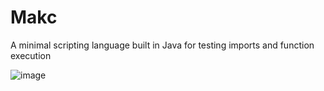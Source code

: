 # Makc

A minimal scripting language built in Java for testing imports and function execution

![image](https://github.com/user-attachments/assets/1de4d07d-6a21-4f18-9269-ae6060fe1b9a)
